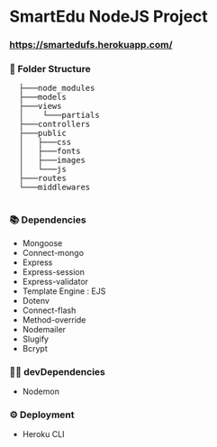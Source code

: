 # SmartEdu NodeJS Project

### https://smartedufs.herokuapp.com/

### 📂 Folder Structure
<pre>
  ├───node_modules 
  ├───models
  ├───views
  │    └───partials
  ├───controllers
  ├───public
  │   ├───css
  │   ├───fonts
  │   ├───images  
  │   └───js
  ├───routes
  └───middlewares
  </pre>

### 📚 Dependencies

- Mongoose
- Connect-mongo
- Express
- Express-session
- Express-validator
- Template Engine : EJS
- Dotenv
- Connect-flash
- Method-override
- Nodemailer
- Slugify
- Bcrypt

### 👨‍💻 devDependencies

- Nodemon

### ⚙️ Deployment
- Heroku CLI

 



